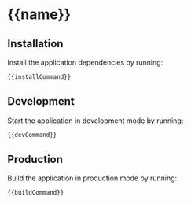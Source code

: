# {{name}}

## Installation

Install the application dependencies by running:

```sh
{{installCommand}}
```

## Development

Start the application in development mode by running:

```sh
{{devCommand}}
```

## Production

Build the application in production mode by running:

```sh
{{buildCommand}}
```

